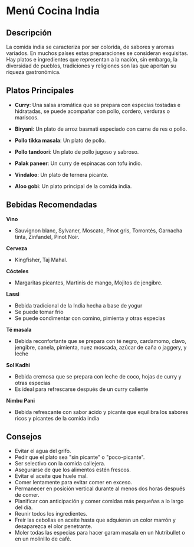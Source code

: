 # Menú Cocina India

## Descripción

La comida india se caracteriza por ser colorida, de sabores y aromas variados. En muchos países estas preparaciones se consideran exquisitas. Hay platos e ingredientes que representan a la nación, sin embargo, la diversidad de pueblos, tradiciones y religiones son las que aportan su riqueza gastronómica.

## Platos Principales

- **Curry**: Una salsa aromática que se prepara con especias tostadas e hidratadas, se puede acompañar con pollo, cordero, verduras o mariscos.

- **Biryani**: Un plato de arroz basmati especiado con carne de res o pollo.

- **Pollo tikka masala**: Un plato de pollo.

- **Pollo tandoori**: Un plato de pollo jugoso y sabroso.

- **Palak paneer**: Un curry de espinacas con tofu indio.

- **Vindaloo**: Un plato de ternera picante.

- **Aloo gobi**: Un plato principal de la comida india. 

## Bebidas Recomendadas

**Vino**

- Sauvignon blanc, Sylvaner, Moscato, Pinot gris, Torrontés, Garnacha tinta, Zinfandel, Pinot Noir.

**Cerveza**

- Kingfisher, Taj Mahal.

**Cócteles** 

- Margaritas picantes, Martinis de mango, Mojitos de jengibre.

**Lassi**

- Bebida tradicional de la India hecha a base de yogur
- Se puede tomar frío
- Se puede condimentar con comino, pimienta y otras especias

**Té masala**

- Bebida reconfortante que se prepara con té negro, cardamomo, clavo, jengibre, canela, pimienta, nuez moscada, azúcar de caña o jaggery, y leche

**Sol Kadhi**

- Bebida cremosa que se prepara con leche de coco, hojas de curry y otras especias
- Es ideal para refrescarse después de un curry caliente

**Nimbu Pani**

- Bebida refrescante con sabor ácido y picante que equilibra los sabores ricos y picantes de la comida india

## Consejos

- Evitar el agua del grifo.
- Pedir que el plato sea "sin picante" o "poco-picante".
- Ser selectivo con la comida callejera.
- Asegurarse de que los alimentos estén frescos.
- Evitar el aceite que huele mal.
- Comer lentamente para evitar comer en exceso.
- Permanecer en posición vertical durante al menos dos horas después de comer.
- Planificar con anticipación y comer comidas más pequeñas a lo largo del día.
- Reunir todos los ingredientes.
- Freír las cebollas en aceite hasta que adquieran un color marrón y desaparezca el olor penetrante.
- Moler todas las especias para hacer garam masala en un Nutribullet o en un molinillo de café. 